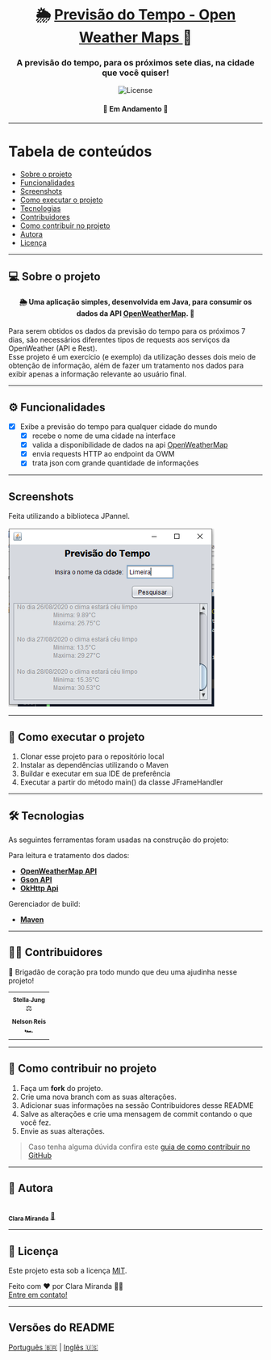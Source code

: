 <h1 align="center">
     🌦️️ <a href="#" alt="programa de previsão do tempo"> Previsão do Tempo - Open Weather Maps </a> 🌈
</h1>

<h3 align="center">
    A previsão do tempo, para os próximos sete dias, na cidade que você quiser!
</h3>

<p align="center">
    
   <img alt="License" src="https://img.shields.io/badge/license-MIT-brightgreen">
</p>

<h4 align="center">
	🚧 Em Andamento 🚧
</h4>

---

Tabela de conteúdos
=================
<!--ts-->
   * [Sobre o projeto](#-sobre-o-projeto)
   * [Funcionalidades](#-Funcionalidades)
   * [Screenshots](#-Screenshots)
   * [Como executar o projeto](#-como-executar-o-projeto)
   * [Tecnologias](#-tecnologias)
   * [Contribuidores](#-contribuidores)
   * [Como contribuir no projeto](#-como-contribuir-no-projeto)
   * [Autora](#-autora)
   * [Licença](#user-content--licença)
<!--te-->

---

## 💻 Sobre o projeto

<h4 align="center">🌦️️️ Uma aplicação simples, desenvolvida em Java, para consumir os dados da API <a href="https://openweathermap.org/api">OpenWeatherMap</a>. 🌈 </h4>

Para serem obtidos os dados da previsão do tempo para os próximos 7 dias, são necessários diferentes tipos de requests aos serviços da OpenWeather (API e Rest).
<br>
Esse projeto é um exercício (e exemplo) da utilização desses dois meio de obtenção de informação, além de fazer um tratamento nos dados para exibir apenas a informação relevante ao usuário final.


---

## ⚙️ Funcionalidades

- [x] Exibe a previsão do tempo para qualquer cidade do mundo
  - [x] recebe o nome de uma cidade na interface
  - [x] valida a disponibilidade de dados na api <a href="https://openweathermap.org/api">OpenWeatherMap</a>
  - [x] envia requests HTTP ao endpoint da OWM 
  - [x] trata json com grande quantidade de informações 

---

## Screenshots
 Feita utilizando a biblioteca JPannel.
 <br> <br>
 ![Interface Grafica TL;DR =100x20](gui_previsaodotempo.PNG)

---

## 🚀 Como executar o projeto

1. Clonar esse projeto para o repositório local
2. Instalar as dependências utilizando o Maven
3. Buildar e executar em sua IDE de preferência
4. Executar a partir do método main() da classe JFrameHandler

---

## 🛠 Tecnologias

As seguintes ferramentas foram usadas na construção do projeto:

Para leitura e tratamento dos dados:
-   **[OpenWeatherMap API](https://openweathermap.org/api)**
-   **[Gson API](https://github.com/google/gson)**
-   **[OkHttp Api](https://square.github.io/okhttp/)**

Gerenciador de build:
-   **[Maven](https://maven.apache.org/)**

---

## 👨‍💻 Contribuidores

💜 Brigadão de coração pra todo mundo que deu uma ajudinha nesse projeto!

<table>
  <tr>
    <td align="center"><a href="https://github.com/StellaJung-Student"><sub><b>Stella Jung</b></sub></a><br />‍⚖️</td>
  </tr>
  <tr>
    <td align="center"><a href="https://github.com/NelsonKommander"><sub><b>Nelson Reis</b></sub></a><br />🏎‍</td>
  </tr>
</table>

---

## 💪 Como contribuir no projeto

1. Faça um **fork** do projeto.
2. Crie uma nova branch com as suas alterações.
4. Adicionar suas informações na sessão Contribuidores desse README
5. Salve as alterações e crie uma mensagem de commit contando o que você fez.
6. Envie as suas alterações.
> Caso tenha alguma dúvida confira este [guia de como contribuir no GitHub](./CONTRIBUTING.md)

---

## 🦸 Autora

<a href="https://github.com/claramiranda">
 <img style="border-radius: 50%;" src="https://user-images.githubusercontent.com/17063193/95020348-ff8c7200-0640-11eb-9d59-6a16748057cb.png" width="100px;" alt=""/>
 <br />
 <sub><b>Clara Miranda</b></sub></a> <a href="https://www.linkedin.com/in/cannamiranda/" title="Entusiasta">🚀</a>
 <br />

---

## 📝 Licença

Este projeto esta sob a licença [MIT](./LICENSE).

Feito com ❤️ por Clara Miranda 👋🏽 
<br>[Entre em contato!](https://www.linkedin.com/in/cannamiranda/)

---

##  Versões do README

[Português 🇧🇷](./README.md)  |  [Inglês 🇺🇸](./README-en.md) 
